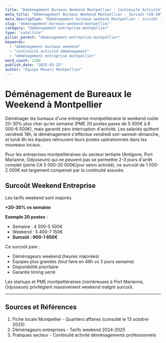 ```yaml
---
title: "Déménagement Bureaux Weekend Montpellier : Continuité Activité"
meta_title: "Déménagement Bureaux Weekend Montpellier - Surcoût +20-30%"
meta_description: "Déménagement bureaux weekend Montpellier : surcoût +20-30%, continuité activité garantie. PME, planning."
slug: "demenagement-bureaux-weekend-montpellier"
category: "demenagement-entreprise-montpellier"
type: "satellite"
pilier_parent: "demenagement-entreprise-montpellier"
keywords:
  - "déménagement bureaux weekend"
  - "continuité activité déménagement"
  - "déménagement entreprise montpellier"
word_count: 1200
publish_date: "2025-03-25"
author: "Équipe Moverz Montpellier"
---
```


# Déménagement de Bureaux le Weekend à Montpellier

Déménager les bureaux d'une entreprise montpelliéraine le weekend coûte 20-30% plus cher qu'en semaine (PME 20 postes passe de 5 000€ à 6 000-6 500€), mais garantit zéro interruption d'activité. Les salariés quittent vendredi 18h, le déménagement s'effectue vendredi soir-samedi-dimanche, et lundi 8h les équipes retrouvent leurs postes opérationnels dans les nouveaux locaux.

Pour les entreprises montpelliéraines du secteur tertiaire (Antigone, Port Marianne, Odysseum) qui ne peuvent pas se permettre 2-3 jours d'arrêt complet (perte CA 5 000-20 000€/jour selon activité), ce surcoût de 1 000-2 000€ est largement compensé par la continuité assurée.

## Surcoût Weekend Entreprise

Les tarifs weekend sont majorés.

**+20-30% vs semaine**

**Exemple 20 postes** :
- Semaine : 4 500-5 500€
- Weekend : 5 400-7 150€
- **Surcoût : 900-1 650€**

Ce surcoût paie :
- Déménageurs weekend (heures majorées)
- Équipes plus grandes (tout faire en 48h vs 3 jours semaine)
- Disponibilité prioritaire
- Garantie timing serré

Les startups et PME montpelliéraines (nombreuses à Port Marianne, Odysseum) privilégient massivement weekend malgré surcoût.

---

## Sources et Références

1. Fiche locale Montpellier - Quartiers affaires (consulté le 13 octobre 2025)
2. Déménageurs entreprises - Tarifs weekend 2024-2025
3. Pratiques secteur - Continuité activité déménagements professionnels

